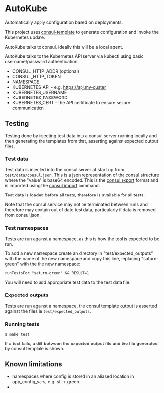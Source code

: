 # AutoKube

Automatically apply configuration based on deployments.

This project uses [consul-template](https://github.com/hashicorp/consul-template) to generate configuration and invoke
the Kubernetes update.

AutoKube talks to consul, ideally this will be a local agent.

AutoKube talks to the Kubernetes API server via kubectl using basic username/password authentication.

* CONSUL_HTTP_ADDR (optional)
* CONSUL_HTTP_TOKEN
* NAMESPACE
* KUBERNETES_API - e.g. https://api.my-custer
* KUBERNETES_USERNAME
* KUBERNETES_PASSWORD
* KUBERNETES_CERT - the API certificate to ensure secure communication

## Testing

Testing done by injecting test data into a consul server running locally and then generating the templates from that,
asserting against expected output files.

### Test data

Test data is injected into the consul server at start up from `test/data/consul.json`. This is a json representation of
the consul structure where the "value" is base64 encoded. This is the
[consul export](https://www.consul.io/docs/commands/kv/export.html) format and is imported using the
[consul import](https://www.consul.io/docs/commands/kv/import.html) command.

Test data is loaded before all tests, therefore is available for all tests.

Note that the consul service may not be terminated between runs and therefore may contain out of date test data,
particularly if data is removed from consul.json.

### Test namespaces

Tests are run against a namespace, as this is how the tool is expected to be run.

To add a new namespace create an directory in "test/expected_outputs" with the name of the new namespace and copy this
line, replacing "saturn-green" with the the new namespace:

```
runTestsFor "saturn-green" && RESULT=1
```

You will need to add appropriate test data to the test data file.

### Expected outputs

Tests are run against a namespace, the consul template output is asserted against the files in `test/expected_outputs`.

### Running tests

```
$ make test 
```

If a test fails, a diff between the expected output file and the file generated by consul template is shown. 

## Known limitations

* namespaces where config is stored in an aliased location in app_config_vars, e.g. st -> green.
* 